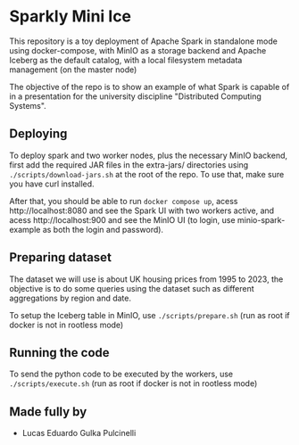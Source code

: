# Sparkly Mini Ice
This repository is a toy deployment of Apache Spark in standalone mode using docker-compose, with MinIO as a storage backend and Apache Iceberg as the default catalog, with a local filesystem metadata management (on the master node)

The objective of the repo is to show an example of what Spark is capable of in a presentation for the university discipline "Distributed Computing Systems".

## Deploying

To deploy spark and two worker nodes, plus the necessary MinIO backend, first add the required JAR files in the extra-jars/ directories using `./scripts/download-jars.sh` at the root of the repo. To use that, make sure you have curl installed.

After that, you should be able to run `docker compose up`, acess http://localhost:8080 and see the Spark UI with two workers active, and acess http://localhost:900 and see the MinIO UI (to login, use minio-spark-example as both the login and password).

## Preparing dataset
The dataset we will use is about UK housing prices from 1995 to 2023, the objective is to do some queries using the dataset such as different aggregations by region and date.

To setup the Iceberg table in MinIO, use `./scripts/prepare.sh` (run as root if docker is not in rootless mode)

## Running the code
To send the python code to be executed by the workers, use `./scripts/execute.sh` (run as root if docker is not in rootless mode)

## Made fully by
- Lucas Eduardo Gulka Pulcinelli
